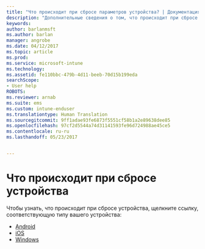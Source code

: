```yaml
---
title: "Что происходит при сбросе параметров устройства? | Документация Майкрософт"
description: "Дополнительные сведения о том, что происходит при сбросе параметров устройства для каждой из поддерживаемых платформ Intune."
keywords: 
author: barlanmsft
ms.author: barlan
manager: angrobe
ms.date: 04/12/2017
ms.topic: article
ms.prod: 
ms.service: microsoft-intune
ms.technology: 
ms.assetid: fe110bbc-479b-4d11-beeb-70d15b199eda
searchScope:
- User help
ROBOTS: 
ms.reviewer: arnab
ms.suite: ems
ms.custom: intune-enduser
ms.translationtype: Human Translation
ms.sourcegitcommit: 9ff1adae93fe6873f5551cf58b1a2e89638dee85
ms.openlocfilehash: 97cf2d5544a74d31141593fe96d724988ae45ce5
ms.contentlocale: ru-ru
ms.lasthandoff: 05/23/2017


---
```



# <a name="what-happens-if-you-reset-your-device"></a>Что происходит при сбросе устройства

Чтобы узнать, что происходит при сбросе устройства, щелкните ссылку, соответствующую типу вашего устройства:

- [Android](what-happens-if-you-reset-your-device-using-the-company-portal-android.md)
- [iOS](what-happens-if-you-reset-your-device-using-the-company-portal-ios.md)
- [Windows](what-happens-if-you-reset-your-device-using-the-company-portal-windows.md)

